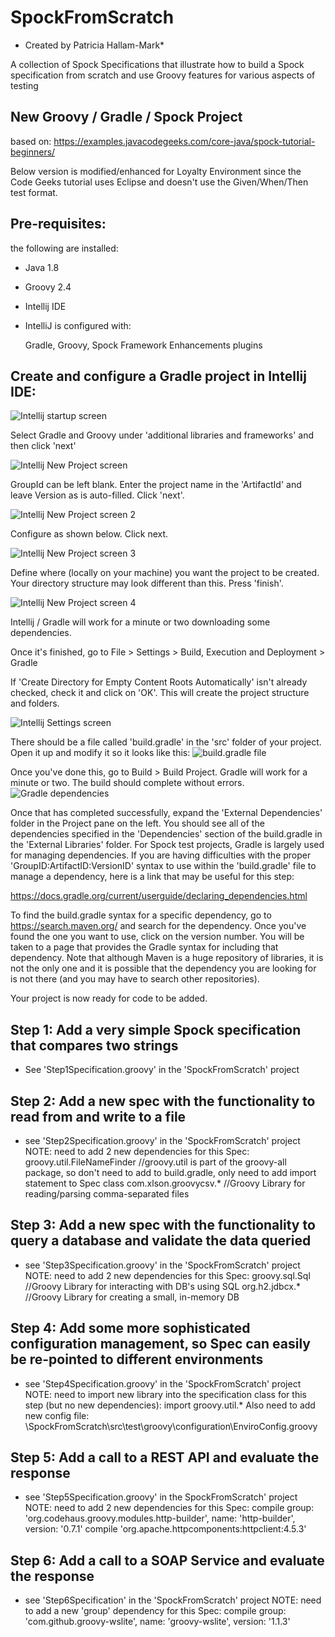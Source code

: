 # SpockFromScratch
* Created by Patricia Hallam-Mark*

A collection of Spock Specifications that illustrate how to build a Spock specification from scratch and use Groovy features for various aspects of testing
## New Groovy / Gradle / Spock Project

based on: https://examples.javacodegeeks.com/core-java/spock-tutorial-beginners/

Below version is modified/enhanced for Loyalty Environment since the Code Geeks tutorial uses Eclipse and doesn't use the Given/When/Then test format.

## Pre-requisites:
the following are installed:

- Java 1.8
- Groovy 2.4
- Intellij IDE
- IntelliJ is configured with:

  Gradle, Groovy, Spock Framework Enhancements plugins
## Create and configure a Gradle project in Intellij IDE:
![Intellij startup screen](https://github.com/phallam-mark/SpockFromScratch/blob/master/images_for_readme/image1.png "Intellij Startup Screen")


Select Gradle and Groovy under 'additional libraries and frameworks' and then click 'next'

![Intellij New Project screen](https://github.com/phallam-mark/SpockFromScratch/blob/master/images_for_readme/image2.png "Intellij New Project Screen")


GroupId can be left blank. Enter the project name in the 'ArtifactId' and leave Version as is auto-filled. Click 'next'.

![Intellij New Project screen 2](https://github.com/phallam-mark/SpockFromScratch/blob/master/images_for_readme/image3.png "Intellij New Project Screen 2")


Configure as shown below. Click next.

![Intellij New Project screen 3](https://github.com/phallam-mark/SpockFromScratch/blob/master/images_for_readme/image4.png "Intellij New Project Screen 3")


Define where (locally on your machine) you want the project to be created. Your directory structure may look different than this. Press 'finish'.

![Intellij New Project screen 4](https://github.com/phallam-mark/SpockFromScratch/blob/master/images_for_readme/image5.png "Intellij New Project Screen 4")


Intellij / Gradle will work for a minute or two downloading some dependencies.

Once it's finished, go to File > Settings > Build, Execution and Deployment > Gradle

If 'Create Directory for Empty Content Roots Automatically' isn't already checked, check it and click on 'OK'. This will create the project structure and folders.

![Intellij Settings screen](https://github.com/phallam-mark/SpockFromScratch/blob/master/images_for_readme/image6.png "Intellij New Settings screen")


There should be a file called 'build.gradle' in the 'src' folder of your project. Open it up and modify it so it looks like this:
![build.gradle file](https://github.com/phallam-mark/SpockFromScratch/blob/master/images_for_readme/image7.png "build.gradle file")


Once you've done this, go to Build > Build Project. Gradle will work for a minute or two. The build should complete without errors.
![Gradle dependencies](https://github.com/phallam-mark/SpockFromScratch/blob/master/images_for_readme/image8.png "Gradle dependencies")


Once that has completed successfully, expand the 'External Dependencies' folder in the Project pane on the left. You should see all of the dependencies specified in the 'Dependencies' section of the build.gradle in the 'External Libraries' folder. For Spock test projects, Gradle is largely used for managing dependencies. If you are having difficulties with the proper 'GroupID:ArtifactID:VersionID' syntax to use within the 'build.gradle' file to manage a dependency, here is a link that may be useful for this step:

https://docs.gradle.org/current/userguide/declaring_dependencies.html

To find the build.gradle syntax for a specific dependency, go to https://search.maven.org/ and search for the dependency. Once you've found the one you want to use, click on the version number. You will be taken to a page that provides the Gradle syntax for including that dependency. Note that although Maven is a huge repository of libraries, it is not the only one and it is possible that the dependency you are looking for is not there (and you may have to search other repositories).

Your project is now ready for code to be added.

## Step 1: Add a very simple Spock specification that compares two strings
- See 'Step1Specification.groovy' in the 'SpockFromScratch' project

## Step 2: Add a new spec with the functionality to read from and write to a file
- see 'Step2Specification.groovy' in the 'SpockFromScratch' project
  NOTE: need to add 2 new dependencies for this Spec: 
  groovy.util.FileNameFinder //groovy.util is part of the groovy-all package, so don't need to add to build.gradle, only need to add  import statement to Spec class
  com.xlson.groovycsv.* //Groovy Library for reading/parsing comma-separated files
## Step 3: Add a new spec with the functionality to query a database and validate the data queried
- see 'Step3Specification.groovy' in the 'SpockFromScratch' project
  NOTE: need to add 2 new dependencies for this Spec:
  groovy.sql.Sql //Groovy Library for interacting with DB's using SQL
  org.h2.jdbcx.* //Groovy Library for creating a small, in-memory DB
## Step 4: Add some more sophisticated configuration management, so Spec can easily be re-pointed to different environments
- see 'Step4Specification.groovy' in the 'SpockFromScratch' project
  NOTE: need to import new library into the specification class for this step (but no new dependencies):
  import groovy.util.*
  Also need to add new config file:
  \SpockFromScratch\src\test\groovy\configuration\EnviroConfig.groovy
## Step 5: Add a call to a REST API and evaluate the response
- see 'Step5Specification.groovy' in the SpockFromScratch' project
  NOTE: need to add 2 new dependencies for this Spec:
  compile group: 'org.codehaus.groovy.modules.http-builder', name: 'http-builder', version: '0.7.1'
  compile 'org.apache.httpcomponents:httpclient:4.5.3'
## Step 6: Add a call to a SOAP Service and evaluate the response
- see 'Step6Specification' in the 'SpockFromScratch' project
  NOTE: need to add a new 'group' dependency for this Spec:
  compile group: 'com.github.groovy-wslite', name: 'groovy-wslite', version: '1.1.3'
